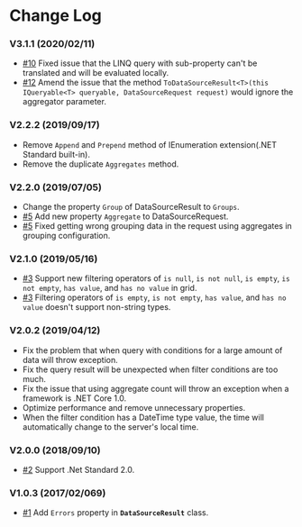 # Change Log

### V3.1.1 (2020/02/11)

- [#10](https://github.com/linmasaki/Kendo.DynamicLinqCore/issues/10) Fixed issue that the LINQ query with sub-property can't be translated and will be evaluated locally.
- [#12](https://github.com/linmasaki/Kendo.DynamicLinqCore/issues/12) Amend the issue that the method `ToDataSourceResult<T>(this IQueryable<T> queryable, DataSourceRequest request)` would ignore the aggregator parameter.

### V2.2.2 (2019/09/17)

- Remove `Append` and `Prepend` method of IEnumeration extension(.NET Standard built-in).
- Remove the duplicate `Aggregates` method.

### V2.2.0 (2019/07/05)

- Change the property `Group` of DataSourceResult to `Groups`.
- [#5](https://github.com/linmasaki/Kendo.DynamicLinqCore/issues/5) Add new property `Aggregate` to DataSourceRequest.
- [#5](https://github.com/linmasaki/Kendo.DynamicLinqCore/issues/5) Fixed getting wrong grouping data in the request using aggregates in grouping configuration.

### V2.1.0 (2019/05/16)

- [#3](https://github.com/linmasaki/Kendo.DynamicLinqCore/issues/3) Support new filtering operators of `is null`, `is not null`, `is empty`, `is not empty`, `has value`, and `has no value` in grid.
- [#3](https://github.com/linmasaki/Kendo.DynamicLinqCore/issues/3) Filtering operators of `is empty`, `is not empty`, `has value`, and `has no value` doesn't support non-string types.

### V2.0.2 (2019/04/12)

- Fix the problem that when query with conditions for a large amount of data will throw exception.
- Fix the query result will be unexpected when filter conditions are too much.
- Fix the issue that using aggregate count will throw an exception when a framework is .NET Core 1.0.
- Optimize performance and remove unnecessary properties.
- When the filter condition has a DateTime type value, the time will automatically change to the server's local time.

### V2.0.0 (2018/09/10)

- [#2](https://github.com/linmasaki/Kendo.DynamicLinqCore/issues/2) Support .Net Standard 2.0.

### V1.0.3 (2017/02/069)

- [#1](https://github.com/linmasaki/Kendo.DynamicLinqCore/issues/1) Add `Errors` property in **`DataSourceResult`** class.
